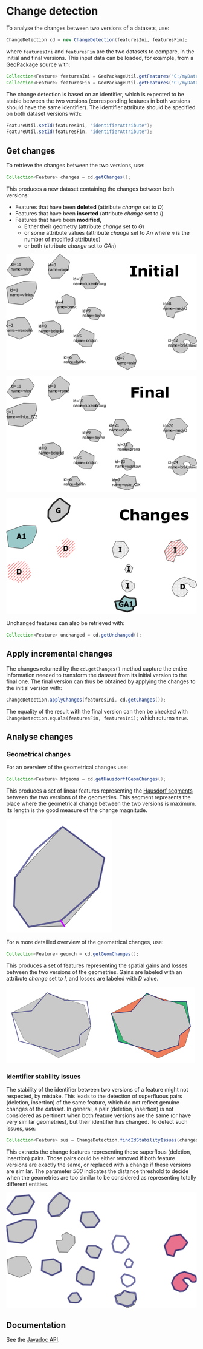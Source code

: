 # Change detection

To analyse the changes between two versions of a datasets, use:

```java
ChangeDetection cd = new ChangeDetection(featuresIni, featuresFin);
```

where `featuresIni` and `featuresFin` are the two datasets to compare, in the initial and final versions. This input data can be loaded, for example, from a [GeoPackage](https://www.geopackage.org/) source with:

```java
Collection<Feature> featuresIni = GeoPackageUtil.getFeatures("C:/myDatasetVersion2015.gpkg");
Collection<Feature> featuresFin = GeoPackageUtil.getFeatures("C:/myDatasetVersion2020.gpkg");
```

The change detection is based on an identifier, which is expected to be stable between the two versions (corresponding features in both versions should have the same identifier). The identifier attribute should be specified on both dataset versions with:

```java
FeatureUtil.setId(featuresIni, "identifierAttribute");
FeatureUtil.setId(featuresFin, "identifierAttribute");
```

## Get changes

To retrieve the changes between the two versions, use:

```java
Collection<Feature> changes = cd.getChanges();
```

This produces a new dataset containing the changes between both versions:
- Features that have been **deleted** (attribute *change* set to *D*)
- Features that have been **inserted** (attribute *change* set to *I*)
- Features that have been **modified**,
    * Either their geometry (attribute *change* set to *G*)
    * or some attribute values (attribute *change* set to *An* where *n* is the number of modified attributes)
    * or both (attribute *change* set to *GAn*)

<kbd><img src="img/ini.png" /></kbd>

<kbd><img src="img/fin.png" /></kbd>

<kbd><img src="img/changes.png" /></kbd>

Unchanged features can also be retrieved with:

```java
Collection<Feature> unchanged = cd.getUnchanged();
```

## Apply incremental changes

The changes returned by the ``cd.getChanges()`` method capture the entire information needed to transform the dataset from its initial version to the final one. The final version can thus be obtained by applying the changes to the initial version with:

```java
ChangeDetection.applyChanges(featuresIni, cd.getChanges());
```

The equality of the result with the final version can then be checked with ``ChangeDetection.equals(featuresFin, featuresIni);`` which returns ``true``.

## Analyse changes

### Geometrical changes

For an overview of the geometrical changes use: 

```java
Collection<Feature> hfgeoms = cd.getHausdorffGeomChanges();
```

This produces a set of linear features representing the [Hausdorf segments](https://en.wikipedia.org/wiki/Hausdorff_distance) between the two versions of the geometries. This segment represents the place where the geometrical change between the two versions is maximum. Its length is the good measure of the change magnitude.

<kbd><img src="img/hausdorf_segment.png" /></kbd>

For a more detailled overview of the geometrical changes, use:

```java
Collection<Feature> geomch = cd.getGeomChanges();
```
This produces a set of features representing the spatial gains and losses between the two versions of the geometries. Gains are labeled with an attribute *change* set to *I*, and losses are labeled with *D* value.

<kbd><img src="img/geomch.png" /></kbd>

### Identifier stability issues

The stability of the identifier between two versions of a feature might not respected, by mistake. This leads to the detection of superfluous pairs (deletion, insertion) of the same feature, which do not reflect genuine changes of the dataset. In general, a pair (deletion, insertion) is not considered as pertinent when both feature versions are the same (or have very similar geometries), but their identifier has changed. To detect such issues, use:

```java
Collection<Feature> sus = ChangeDetection.findIdStabilityIssues(changes, 500);
```

This extracts the change features representing these superflous (deletion, insertion) pairs. Those pairs could be either removed if both feature versions are exactly the same, or replaced with a change if these versions are similar. The parameter *500* indicates the distance threshold to decide when the geometries are too similar to be considered as representing totally different entities.

<kbd><img src="img/id_stab_issues.png" /></kbd>

## Documentation

See the [Javadoc API](https://eurostat.github.io/JGiscoTools/src/site/apidocs/eu/europa/ec/eurostat/jgiscotools/changedetection/ChangeDetection.html).

